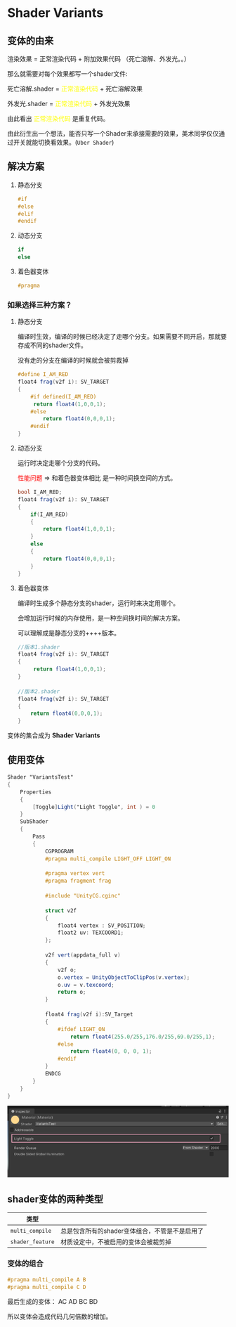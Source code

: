 # Shader Variants

## 变体的由来

渲染效果 = 正常渲染代码 + 附加效果代码 （死亡溶解、外发光。。）

那么就需要对每个效果都写一个shader文件:

死亡溶解.shader = <font color=yellow>正常渲染代码 </font>+ 死亡溶解效果

外发光.shader =  <font color=yellow>正常渲染代码 </font> + 外发光效果

由此看出  <font color=yellow>正常渲染代码 </font> 是重复代码。

由此衍生出一个想法，能否只写一个Shader来承接需要的效果，美术同学仅仅通过开关就能切换看效果。(`Uber Shader`)

## 解决方案

1. 静态分支

   ```glsl
   #if
   #else
   #elif
   #endif
   ```

   

2. 动态分支

   ```glsl
   if
   else
   ```

   

3. 着色器变体

   ```glsl
   #pragma
   ```

   

### 如果选择三种方案？

1. 静态分支

   编译时生效，编译的时候已经决定了走哪个分支。如果需要不同开启，那就要存成不同的shader文件。

   没有走的分支在编译的时候就会被剪裁掉

   ```glsl
   #define I_AM_RED
   float4 frag(v2f i): SV_TARGET
   {
       #if defined(I_AM_RED)
       	return float4(1,0,0,1);
       #else
           return float4(0,0,0,1);
       #endif
   }
   ```

   

2. 动态分支

   运行时决定走哪个分支的代码。

   <font color=red>性能问题</font>  => 和着色器变体相比 是一种时间换空间的方式。

   ```glsl
   bool I_AM_RED;
   float4 frag(v2f i): SV_TARGET
   {
       if(I_AM_RED)
       {
           return float4(1,0,0,1);
       }
       else
       {
           return float4(0,0,0,1);
       }
   }
   ```

   

3. 着色器变体

   编译时生成多个静态分支的shader，运行时来决定用哪个。

   会增加运行时候的内存使用，是一种空间换时间的解决方案。

   可以理解成是静态分支的++++版本。

   ```glsl
   //版本1.shader
   float4 frag(v2f i): SV_TARGET
   {
     	return float4(1,0,0,1);
   }
   
   //版本2.shader
   float4 frag(v2f i): SV_TARGET
   {
       return float4(0,0,0,1);
   }
   ```

变体的集合成为 **Shader Variants**



## 使用变体

```glsl
Shader "VariantsTest"
{
    Properties
    {
        [Toggle]Light("Light Toggle", int ) = 0
    }
    SubShader
    {
        Pass
        {
            CGPROGRAM
            #pragma multi_compile LIGHT_OFF LIGHT_ON

            #pragma vertex vert
            #pragma fragment frag

            #include "UnityCG.cginc"

            struct v2f
            {
                float4 vertex : SV_POSITION;
                float2 uv: TEXCOORD1;
            };

            v2f vert(appdata_full v)
            {
                v2f o;
                o.vertex = UnityObjectToClipPos(v.vertex);
                o.uv = v.texcoord;
                return o;
            }

            float4 frag(v2f i):SV_Target
            {
                #ifdef LIGHT_ON
                    return float4(255.0/255,176.0/255,69.0/255,1);
                #else
                    return float4(0, 0, 0, 1);
                #endif
            }
            ENDCG
        }
    }
}
```

![](./pic/1.png)

## shader变体的两种类型

| 类型             |                                                |
| ---------------- | ---------------------------------------------- |
| `multi_compile`  | 总是包含所有的shader变体组合，不管是不是启用了 |
| `shader_feature` | 材质设定中，不被启用的变体会被裁剪掉           |



### 变体的组合

```glsl
#pragma multi_compile A B
#pragma multi_compile C D  
```

最后生成的变体： AC AD BC BD

所以变体会造成代码几何倍数的增加。